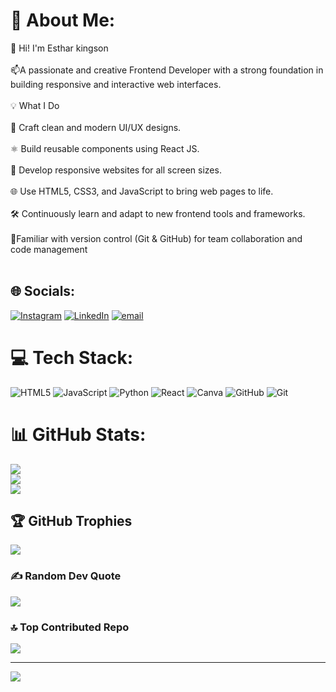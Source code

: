 # 💫 About Me:
👋 Hi! I'm Esthar kingson<br> <br>📫A passionate and creative Frontend Developer with a strong foundation in building responsive  and interactive web interfaces. <br><br>💡 What I Do<br><br>🎨 Craft clean and modern UI/UX designs.<br><br>⚛️ Build reusable components using React JS.<br><br>📱 Develop responsive websites for all screen sizes.<br><br>🌐 Use HTML5, CSS3, and JavaScript to bring web pages to life.<br><br>🛠️ Continuously learn and adapt to new frontend tools and frameworks.<br>      <br> 🔁Familiar with version control (Git & GitHub) for team collaboration and code management<br><br>


## 🌐 Socials:
[![Instagram](https://img.shields.io/badge/Instagram-%23E4405F.svg?logo=Instagram&logoColor=white)](https://instagram.com/esthar_kingson) [![LinkedIn](https://img.shields.io/badge/LinkedIn-%230077B5.svg?logo=linkedin&logoColor=white)](https://linkedin.com/in/https://www.linkedin.com/in/esthar-kingson058/) [![email](https://img.shields.io/badge/Email-D14836?logo=gmail&logoColor=white)](mailto:estharkingson@gmail.com) 

# 💻 Tech Stack:
![HTML5](https://img.shields.io/badge/html5-%23E34F26.svg?style=plastic&logo=html5&logoColor=white) ![JavaScript](https://img.shields.io/badge/javascript-%23323330.svg?style=plastic&logo=javascript&logoColor=%23F7DF1E) ![Python](https://img.shields.io/badge/python-3670A0?style=plastic&logo=python&logoColor=ffdd54) ![React](https://img.shields.io/badge/react-%2320232a.svg?style=plastic&logo=react&logoColor=%2361DAFB) ![Canva](https://img.shields.io/badge/Canva-%2300C4CC.svg?style=plastic&logo=Canva&logoColor=white) ![GitHub](https://img.shields.io/badge/github-%23121011.svg?style=plastic&logo=github&logoColor=white) ![Git](https://img.shields.io/badge/git-%23F05033.svg?style=plastic&logo=git&logoColor=white)
# 📊 GitHub Stats:
![](https://github-readme-stats.vercel.app/api?username=estharkingson&theme=gruvbox_light&hide_border=false&include_all_commits=true&count_private=false)<br/>
![](https://nirzak-streak-stats.vercel.app/?user=estharkingson&theme=gruvbox_light&hide_border=false)<br/>
![](https://github-readme-stats.vercel.app/api/top-langs/?username=estharkingson&theme=gruvbox_light&hide_border=false&include_all_commits=true&count_private=false&layout=compact)

## 🏆 GitHub Trophies
![](https://github-profile-trophy.vercel.app/?username=estharkingson&theme=tokyonight&no-frame=false&no-bg=false&margin-w=4)

### ✍️ Random Dev Quote
![](https://quotes-github-readme.vercel.app/api?type=horizontal&theme=gruvbox)

### 🔝 Top Contributed Repo
![](https://github-contributor-stats.vercel.app/api?username=estharkingson&limit=5&theme=tokyonight&combine_all_yearly_contributions=true)

---
[![](https://visitcount.itsvg.in/api?id=estharkingson&icon=3&color=0)](https://visitcount.itsvg.in)

<!-- Proudly created with GPRM ( https://gprm.itsvg.in ) -->

